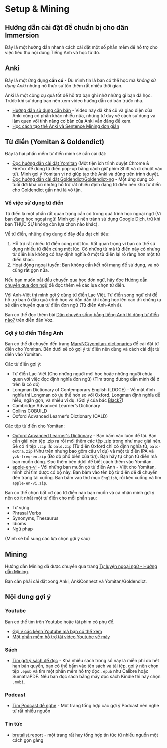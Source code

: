 # Setup & Mining

## Hướng dẫn cài đặt để chuẩn bị cho dân Immersion
Đây là một hướng dẫn nhanh cách cài đặt một số phần mềm để hỗ trợ cho việc tiêu thụ nội dung Tiếng Anh và học từ đó.

## Anki
Đây là một ứng dụng **cần có** - Dù mình tin là bạn có thể học mà *không sử dụng Anki* nhưng nó thực sự tốn thêm rất nhiều thời gian.

Anki là một công cụ quá tốt để hỗ trợ bạn ghi nhớ những gì bạn đã học. Trước khi sử dụng bạn nên xem video hướng dẫn cơ bản trước nha.

- [Hướng dẫn sử dụng căn bản](https://www.youtube.com/watch?v=M9-qwsHyBrc) - Video này đã khá cũ và giao diện của Anki cũng có phần khác nhiều nữa, nhưng tư duy về cách sử dụng và làm quen với tính năng cơ bản của Anki vẫn đáng để xem.
- [Học cách tạo thẻ Anki và Sentence Mining đơn giản](https://www.youtube.com/watch?v=PLnJ1l6f7mQ)

## Từ điển (Yomitan & Goldendict)

Đây là hai phần mềm từ điển mình sẽ cần cài đặt:

- [Đọc hướng dẫn cài đặt Yomitan](https://daihocmo.github.io/ngoai-ngu/yomitan/) (Một tiện ích trình duyệt Chrome & Firefox để dùng từ điển pop-up bằng cách giữ phím Shift và di chuột vào từ). Mình gợi ý Yomitan vì nó giúp tạo thẻ Anki và dùng trên trình duyệt.
- [Đọc hướng dẫn cài đặt Goldendict/Goldendict-ng](https://daihocmo.github.io/ngoai-ngu/goldendict/) - Một ứng dụng có tuổi đời khá cũ nhưng hỗ trợ rất nhiều định dạng từ điển nên kho từ điển cho Goldendict gần như là vô tận.


### Về việc sử dụng từ điển
Từ điển là một phần rất quan trọng cần có trong quá trình học ngoại ngữ (Vì bạn đang học ngoại ngữ! Mình gợi ý nên tránh sử dụng Google Dịch, trừ khi bạn THỰC SỰ không còn lựa chọn nào khác).

Về từ điển, những ứng dụng ở đây đều đạt chỉ tiêu:

1. Hỗ trợ rất nhiều từ điển cùng một lúc. Rất quan trọng vì bạn có thể sử dụng nhiều từ điển cùng một lúc. Có những từ mà từ điển này có nhưng từ điển kia không có hay định nghĩa ở một từ điển lại rõ ràng hơn một từ điển khác.
2. Hoạt động ngoại tuyến: Bạn không cần kết nối mạng để sử dụng, và nó cũng rất gọn nữa.

Nếu bạn muốn bắt đầu chuyển qua học đơn ngữ, hãy đọc [Hướng dẫn chuyển qua đơn ngữ](monolingual.md) để đọc thêm về các lựa chọn từ điển.

Với Anh-Việt thì mình gợi ý dùng từ điển Lạc Việt. Từ điển song ngữ chỉ để hỗ trợ bạn ở đầu quá trình học và dần dần khi càng học lên cao thì chúng ta sẽ dần chuyển qua từ điển đơn ngữ (Từ điển Anh-Anh á).

Bạn có thể đọc thêm bài [Dân chuyên sống bằng tiếng Anh thì dùng từ điển nào?](https://voz.vn/t/dan-chuyen-song-bang-tieng-anh-thi-dung-tu-đien-nao.661702/) trên diễn đàn Voz.

### Gợi ý từ điển Tiếng Anh
Bạn có thể di chuyển đến trang [MarvNC/yomitan-dictionaries](https://github.com/MarvNC/yomitan-dictionaries?tab=readme-ov-file#english-english) để cài đặt từ điển cho Yomitan. Bên dưới sẽ có gợi ý từ điển nên dùng và cách cài đặt từ điển vào Yomitan.
 
Các từ điển gợi ý:

- Từ điển Lạc-Việt (Cho những người mới học hoặc những người chưa quen với việc đọc định nghĩa đơn ngữ) (Tìm trong đường dẫn mình để ở trên là có đó)
- Longman Dictionary of Contemporary English (LDOCE) - Về mặt định nghĩa thì Longman có ưu thế hơn so với Oxford. Longman định nghĩa dễ hiểu, ngắn gọn, và nhiều ví dụ. (Gợi ý của bác [Black7](https://voz.vn/u/black7.1242890/))
- Cambridge Advanced Learner’s Dictionary
- Collins COBUILD
- Oxford Advanced Learner’s Dictionary (OALD)

Các tệp từ điển cho Yomitan:

- [Oxford Advanced Learner's Dictionary](https://github.com/MarvNC/yomichan-dictionaries/files/14957647/oald-release-yomitan.zip) - Bạn bấm vào luôn để tải. Bạn cần giải nén tệp .zip ra rồi mới thêm các tệp .zip trong như mục giải nén. Sẽ có 4 tệp `.zip` là: `oald.zip` (Từ điển Oxford chỉ có định nghĩa từ, `oald-extra.zip` (Như trên nhưng bao gồm câu ví dụ) và một từ điển IPA và `yzk-freq-en.zip` (Đo độ phổ biến của từ)). Bạn hãy tự chọn từ điển mà bạn muốn dùng. Đọc thêm bên dưới để biết cách thêm vào Yomitan.
- [apple-en-vi](https://drive.proton.me/urls/XZRWCKDM54#Bnq28tvMixEm) - Với những bạn muốn có từ điển Anh - Việt cho Yomitan, mình chỉ tìm được có bộ này. Bạn bấm vào tên bộ từ điển để di chuyển đến trang tải xuống. Bạn bấm vào thư mục `English`, rồi kéo xuống và tìm `apple-en-vi.zip`.

Bạn có thể chọn bất cứ các từ điển nào bạn muốn và cá nhân mình gợi ý nên có ít nhất một từ điển cho mỗi phần sau:

- Từ vựng
- Phrasal Verbs
- Synonyms, Thesaurus
- Idioms
- Ngữ pháp

(Mình sẽ bổ sung các lựa chọn gợi ý sau)

## Mining
Hướng dẫn Mining đã được chuyển qua trang [Tự luyện ngoại ngữ - Hướng dẫn Mining](https://daihocmo.github.io/ngoai-ngu/mining/).

Bạn cần phải cài đặt xong Anki, AnkiConnect và Yomitan/Goldendict.

## Nội dung gợi ý 

### Youtube
Bạn có thể tìm trên Youtube hoặc tải phim có phụ đề.

- [Gợi ý các kênh Youtube mà bạn có thể xem](https://daihocmo.github.io/awesome-ngon-ngu/media-recs/tieng-anh/)
- [Một phần mềm hỗ trợ tải video Youtube về máy](https://github.com/axcore/tartube/releases/tag/v2.5.0) 

### Sách
- [Tìm gợi ý sách để đọc](https://daihocmo.github.io/awesome-ngon-ngu/media-recs/tieng-anh/) - Khá nhiều sách trong số này là miễn phí do hết hạn bản quyền, bạn có thể bấm vào tên sách và tải tệp, gợi ý nên chọn tệp `.epub` và tìm một phần mềm hỗ trợ đọc `.epub` như Calibre hoặc SumatraPDF. Nếu bạn đọc sách bằng máy đọc sách Kindle thì hãy chọn `.mobi`. 

### Podcast
- [Tìm Podcast để nghe](https://daihocmo.github.io/tieng-anh/podcasts/) - Một trang tổng hợp các gợi ý Podcast nên nghe từ rất nhiều nguồn 

### Tin tức
- [brutalist.report](https://brutalist.report/) - một trang rất hay tổng hợp tin tức từ nhiều nguồn một cách gọn gàng

